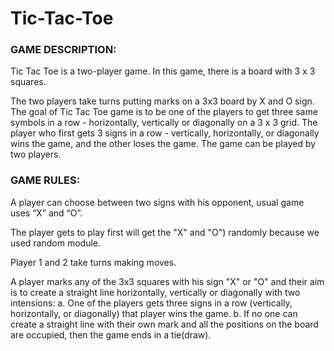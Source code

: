 # Tic-Tac-Toe
### GAME DESCRIPTION:
Tic Tac Toe is a two-player game. In this game, there is a board with 3 x 3 squares.

The two players take turns putting marks on a 3x3 board by X and O sign. The goal of Tic Tac Toe game is to be one of the players to get three same symbols in a row - horizontally, vertically or diagonally on a 3 x 3 grid. The player who first gets 3 signs in a row - vertically, horizontally, or diagonally wins the game, and the other loses the game. The game can be played by two players.

### GAME RULES:
A player can choose between two signs with his opponent, usual game uses “X” and “O”.

The player gets to play first will get the "X" and "O") randomly because we used random module.

Player 1 and 2 take turns making moves.

A player marks any of the 3x3 squares with his sign "X" or "O" and their aim is to create a straight line horizontally, vertically or diagonally with two intensions:
a. One of the players gets three signs in a row (vertically, horizontally, or diagonally) that player wins the game.
b. If no one can create a straight line with their own mark and all the positions on the board are occupied, then the game ends in a tie(draw).
